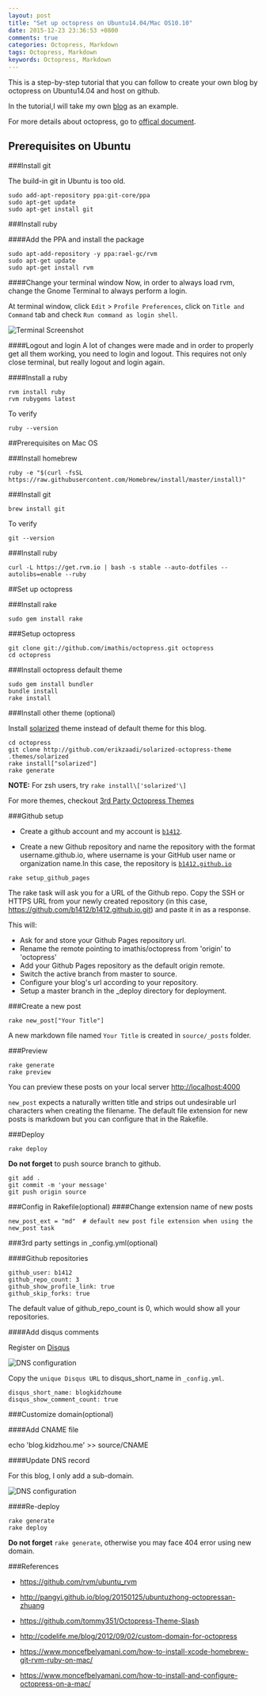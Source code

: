 ```yaml
---
layout: post
title: "Set up octopress on Ubuntu14.04/Mac OS10.10"
date: 2015-12-23 23:36:53 +0800
comments: true
categories: Octopress, Markdown
tags: Octopress, Markdown
keywords: Octopress, Markdown
---
```

This is a step-by-step tutorial that you can follow to create your own blog by
octopress on Ubuntu14.04 and host on github.

In the tutorial,I will take my own [blog](http://blog.kidzhou.me "http://blog.kidzhou.me") as an example.

For more details about octopress, go to [offical document](http://octopress.org/docs "http://octopress.org/docs").

<!--more-->

## Prerequisites on Ubuntu

###Install git

The build-in git in Ubuntu is too old.

```
sudo add-apt-repository ppa:git-core/ppa
sudo apt-get update
sudo apt-get install git
```

###Install ruby

####Add the PPA and install the package

```
sudo apt-add-repository -y ppa:rael-gc/rvm
sudo apt-get update
sudo apt-get install rvm
```
####Change your terminal window
Now, in order to always load rvm, change the Gnome Terminal to always perform a login.

At terminal window, click `Edit` > `Profile Preferences`, click on `Title and Command` tab and check `Run command as login shell`.

![Terminal Screenshot](/images/terminal.png)

####Logout and login
A lot of changes were made and in order to properly get all them working, you need to login and logout. This requires not only close terminal, but really logout and login again.

####Install a ruby
```
rvm install ruby
rvm rubygems latest 
```
To verify

```
ruby --version
```


##Prerequisites on Mac OS

###Install homebrew

```
ruby -e "$(curl -fsSL https://raw.githubusercontent.com/Homebrew/install/master/install)"
```

###Install git

```
brew install git
```
To verify

```
git --version
```

###Install ruby

```
curl -L https://get.rvm.io | bash -s stable --auto-dotfiles --autolibs=enable --ruby
```

##Set up octopress

###Install rake

```
sudo gem install rake
```

###Setup octopress

```
git clone git://github.com/imathis/octopress.git octopress
cd octopress
```
###Install octopress default theme

```
sudo gem install bundler
bundle install
rake install
```

###Install other theme (optional)

Install [solarized](https://github.com/erikzaadi/solarized-octopress-theme) theme instead of default theme for this blog.



```
cd octopress
git clone http://github.com/erikzaadi/solarized-octopress-theme .themes/solarized
rake install["solarized"]
rake generate
```
**NOTE:** For zsh users, try ``` rake install\['solarized'\] ```

For more themes, checkout [3rd Party Octopress Themes](https://github.com/imathis/octopress/wiki/3rd-Party-Octopress-Themes "https://github.com/imathis/octopress/wiki/3rd-Party-Octopress-Themes")

###Github setup

* Create a github account and my account is [`b1412`](https://github.com/b1412 "https://github.com/b1412").

* Create a new Github repository and name the repository with the format username.github.io, where username is your GitHub user name or organization name.In this case, the repository is [`b1412.github.io`](https://github.com/b1412/b1412.github.io "https://github.com/b1412/b1412.github.io")

```
rake setup_github_pages
```

The rake task will ask you for a URL of the Github repo. Copy the SSH or HTTPS URL from your newly created repository
(in this case, https://github.com/b1412/b1412.github.io.git) and paste it in as a response.

This will:

* Ask for and store your Github Pages repository url.
* Rename the remote pointing to imathis/octopress from 'origin' to 'octopress'
* Add your Github Pages repository as the default origin remote.
* Switch the active branch from master to source.
* Configure your blog's url according to your repository.
* Setup a master branch in the _deploy directory for deployment.


###Create a new post

```
rake new_post["Your Title"]
```
A new markdown file named `Your Title` is created in `source/_posts` folder.


###Preview

```
rake generate
rake preview
```
You can preview these posts on your local server [http://localhost:4000](http://localhost:4000 "http://localhost:4000")

``new_post`` expects a naturally written title and strips out undesirable url characters when creating the filename.
The default file extension for new posts is markdown but you can configure that in the Rakefile.

###Deploy

```
rake deploy
```

**Do not forget** to push source branch to github.

```
git add .
git commit -m 'your message'
git push origin source
```

###Config in Rakefile(optional)
####Change extension name of new posts

```
new_post_ext = "md"  # default new post file extension when using the new_post task
```
###3rd party settings in _config.yml(optional)

####Github repositories

```
github_user: b1412
github_repo_count: 3
github_show_profile_link: true
github_skip_forks: true
```
The default value of github_repo_count is 0, which would show all your repositories.

####Add disqus comments

Register on [Disqus](https://disqus.com "https://disqus.com")

![DNS configuration](/images/disqus.png)


Copy the `unique Disqus URL` to disqus_short_name in `_config.yml`.

```
disqus_short_name: blogkidzhoume
disqus_show_comment_count: true
```

###Customize domain(optional)

####Add CNAME file

echo 'blog.kidzhou.me' >> source/CNAME

####Update DNS record

For this blog, I only add a sub-domain.

![DNS configuration](/images/dns.png "dns")

####Re-deploy
```
rake generate
rake deploy
```
**Do not forget**  ```rake generate```, otherwise you may face 404 error using new domain.


###References

* https://github.com/rvm/ubuntu_rvm

* http://pangyi.github.io/blog/20150125/ubuntuzhong-octopressan-zhuang

* https://github.com/tommy351/Octopress-Theme-Slash

* http://codelife.me/blog/2012/09/02/custom-domain-for-octopress

* https://www.moncefbelyamani.com/how-to-install-xcode-homebrew-git-rvm-ruby-on-mac/

* https://www.moncefbelyamani.com/how-to-install-and-configure-octopress-on-a-mac/
